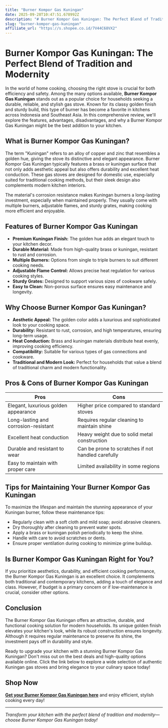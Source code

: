 ```yaml
---
title: "Burner Kompor Gas Kuningan"
date: 2025-09-28T10:47:51.678992Z
description: "# Burner Kompor Gas Kuningan: The Perfect Blend of Tradition and Modernity..."
slug: "burner-kompor-gas-kuningan"
affiliate_url: "https://s.shopee.co.id/7V44C68VX2"
---
```

# Burner Kompor Gas Kuningan: The Perfect Blend of Tradition and Modernity

In the world of home cooking, choosing the right stove is crucial for both efficiency and safety. Among the many options available, **Burner Kompor Gas Kuningan** stands out as a popular choice for households seeking a durable, reliable, and stylish gas stove. Known for its classy golden finish and sturdy build, this type of burner has become a favorite in kitchens across Indonesia and Southeast Asia. In this comprehensive review, we'll explore the features, advantages, disadvantages, and why a Burner Kompor Gas Kuningan might be the best addition to your kitchen.

## What is Burner Kompor Gas Kuningan?

The term "Kuningan" refers to an alloy of copper and zinc that resembles a golden hue, giving the stove its distinctive and elegant appearance. Burner Kompor Gas Kuningan typically features a brass or kuningan surface that not only adds aesthetic appeal but also offers durability and excellent heat conduction. These gas stoves are designed for domestic use, especially suited for traditional cooking methods, but their sleek design also complements modern kitchen interiors.

The material's corrosion resistance makes Kuningan burners a long-lasting investment, especially when maintained properly. They usually come with multiple burners, adjustable flames, and sturdy grates, making cooking more efficient and enjoyable.

## Features of Burner Kompor Gas Kuningan

- **Premium Kuningan Finish:** The golden hue adds an elegant touch to your kitchen decor.
- **Durable Material:** Made from high-quality brass or kuningan, resistant to rust and corrosion.
- **Multiple Burners:** Options from single to triple burners to suit different cooking needs.
- **Adjustable Flame Control:** Allows precise heat regulation for various cooking styles.
- **Sturdy Grates:** Designed to support various sizes of cookware safely.
- **Easy to Clean:** Non-porous surface ensures easy maintenance and longevity.

## Why Choose Burner Kompor Gas Kuningan?

- **Aesthetic Appeal:** The golden color adds a luxurious and sophisticated look to your cooking space.
- **Durability:** Resistant to rust, corrosion, and high temperatures, ensuring long-term usage.
- **Heat Conduction:** Brass and kuningan materials distribute heat evenly, improving cooking efficiency.
- **Compatibility:** Suitable for various types of gas connections and cookware.
- **Traditional and Modern Look:** Perfect for households that value a blend of traditional charm and modern functionality.

## Pros & Cons of Burner Kompor Gas Kuningan

| Pros                                         | Cons                                              |
|----------------------------------------------|---------------------------------------------------|
| Elegant, luxurious golden appearance       | Higher price compared to standard stoves        |
| Long-lasting and corrosion-resistant       | Requires regular cleaning to maintain shine    |
| Excellent heat conduction                   | Heavy weight due to solid metal construction   |
| Durable and resistant to wear               | Can be prone to scratches if not handled carefully |
| Easy to maintain with proper care          | Limited availability in some regions           |

## Tips for Maintaining Your Burner Kompor Gas Kuningan

To maximize the lifespan and maintain the stunning appearance of your Kuningan burner, follow these maintenance tips:

- Regularly clean with a soft cloth and mild soap; avoid abrasive cleaners.
- Dry thoroughly after cleaning to prevent water spots.
- Apply a brass or kuningan polish periodically to keep the shine.
- Handle with care to avoid scratches or dents.
- Ensure proper ventilation during cooking to minimize grime buildup.

## Is Burner Kompor Gas Kuningan Right for You?

If you prioritize aesthetics, durability, and efficient cooking performance, the Burner Kompor Gas Kuningan is an excellent choice. It complements both traditional and contemporary kitchens, adding a touch of elegance and class. However, if budget is a primary concern or if low-maintenance is crucial, consider other options.

## Conclusion

The Burner Kompor Gas Kuningan offers an attractive, durable, and functional cooking solution for modern households. Its unique golden finish elevates your kitchen's look, while its robust construction ensures longevity. Although it requires regular maintenance to preserve its shine, the investment pays off in durability and style.

Ready to upgrade your kitchen with a stunning Burner Kompor Gas Kuningan? Don't miss out on the best deals and high-quality options available online. Click the link below to explore a wide selection of authentic Kuningan gas stoves and bring elegance to your culinary space today!

## Shop Now

**[Get your Burner Kompor Gas Kuningan here](https://s.shopee.co.id/7V44C68VX2)** and enjoy efficient, stylish cooking every day!

---

*Transform your kitchen with the perfect blend of tradition and modernity—choose Burner Kompor Gas Kuningan today!*